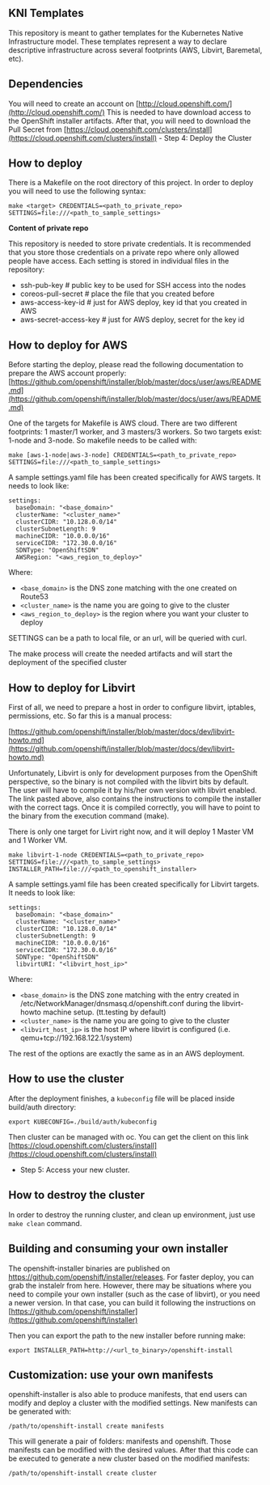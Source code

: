 ## KNI Templates

This repository is meant to gather templates for the Kubernetes Native
Infrastructure model. These templates represent a way to declare descriptive
infrastructure across several footprints (AWS, Libvirt, Baremetal, etc).

## Dependencies

You will need to create an account on [http://cloud.openshift.com/](http://cloud.openshift.com/)
This is needed to have download access to the OpenShift installer artifacts.
After that, you will need to download the Pull Secret from
[https://cloud.openshift.com/clusters/install](https://cloud.openshift.com/clusters/install) - Step 4: Deploy the Cluster

## How to deploy

There is a Makefile on the root directory of this project. In order to deploy
you will need to use the following syntax:

    make <target> CREDENTIALS=<path_to_private_repo> SETTINGS=file:///<path_to_sample_settings>

**Content of private repo**

This repository is needed to store private credentials. It is recommended that
you store those credentials on a private repo where only allowed people have
access. Each setting is stored in individual files in the repository:

- ssh-pub-key           # public key to be used for SSH access into the nodes
- coreos-pull-secret    # place the file that you created before
- aws-access-key-id     # just for AWS deploy, key id that you created in AWS
- aws-secret-access-key # just for AWS deploy, secret for the key id

## How to deploy for AWS

Before starting the deploy, please read the following documentation to prepare
the AWS account properly:
[https://github.com/openshift/installer/blob/master/docs/user/aws/README.md](https://github.com/openshift/installer/blob/master/docs/user/aws/README.md)

One of the targets for Makefile is AWS cloud. There are two different
footprints: 1 master/1 worker, and 3 masters/3 workers. So two targets exist:
1-node and 3-node. So makefile needs to be called with:

    make [aws-1-node|aws-3-node] CREDENTIALS=<path_to_private_repo> SETTINGS=file:///<path_to_sample_settings>

A sample settings.yaml file has been created specifically for AWS targets. It
needs to look like:

    settings:
      baseDomain: "<base_domain>"
      clusterName: "<cluster_name>"
      clusterCIDR: "10.128.0.0/14"
      clusterSubnetLength: 9
      machineCIDR: "10.0.0.0/16"
      serviceCIDR: "172.30.0.0/16"
      SDNType: "OpenShiftSDN"
      AWSRegion: "<aws_region_to_deploy>"

Where:
- `<base_domain>` is the DNS zone matching with the one created on Route53
- `<cluster_name>` is the name you are going to give to the cluster
- `<aws_region_to_deploy>` is the region where you want your cluster to deploy

SETTINGS can be a path to local file, or an url, will be queried with curl.

The make process will create the needed artifacts and will start the deployment
of the specified cluster

## How to deploy for Libvirt

First of all, we need to prepare a host in order to configure libvirt, iptables, permissions, etc. So far this is a manual process:

[https://github.com/openshift/installer/blob/master/docs/dev/libvirt-howto.md](https://github.com/openshift/installer/blob/master/docs/dev/libvirt-howto.md)

Unfortunately, Libvirt is only for development purposes from the OpenShift perspective, so the binary is not compiled with the libvirt bits by default. The user will have to compile it by his/her own version with libvirt enabled.
The link pasted above, also contains the instructions to compile the installer with the correct tags. Once it is compiled correctly, you will have to point to the binary from the execution command (make).

There is only one target for Livirt right now, and it will deploy 1 Master VM and 1 Worker VM.

	make libvirt-1-node CREDENTIALS=<path_to_private_repo> SETTINGS=file:///<path_to_sample_settings> INSTALLER_PATH=file:///<path_to_openshift_installer>

A sample settings.yaml file has been created specifically for Libvirt targets. It needs to look like:

    settings:
      baseDomain: "<base_domain>"
      clusterName: "<cluster_name>"
      clusterCIDR: "10.128.0.0/14"
      clusterSubnetLength: 9
      machineCIDR: "10.0.0.0/16"
      serviceCIDR: "172.30.0.0/16"
      SDNType: "OpenShiftSDN"
      libvirtURI: "<libvirt_host_ip>"

Where:
- `<base_domain>` is the DNS zone matching with the entry created in /etc/NetworkManager/dnsmasq.d/openshift.conf during the libvirt-howto machine setup. (tt.testing by default)
- `<cluster_name>` is the name you are going to give to the cluster
- `<libvirt_host_ip>` is the host IP where libvirt is configured (i.e. qemu+tcp://192.168.122.1/system)

The rest of the options are exactly the same as in an AWS deployment.

## How to use the cluster

After the deployment finishes, a `kubeconfig` file will be placed inside
build/auth directory:

    export KUBECONFIG=./build/auth/kubeconfig

Then cluster can be managed with oc. You can get the client on this link
[https://cloud.openshift.com/clusters/install](https://cloud.openshift.com/clusters/install)
- Step 5: Access your new cluster.

## How to destroy the cluster

In order to destroy the running cluster, and clean up environment, just use
`make clean` command.

## Building and consuming your own installer

The openshift-installer binaries are published on
https://github.com/openshift/installer/releases. For faster deploy, you can grab
the instalelr from here. However, there may be situations where you need to
compile your own installer (such as the case of libvirt), or you need a newer
version. In that case, you can build it following the instructions on
[https://github.com/openshift/installer](https://github.com/openshift/installer)

Then you can export the path to the new installer before running make:

    export INSTALLER_PATH=http://<url_to_binary>/openshift-install

## Customization: use your own manifests

openshift-installer is also able to produce manifests, that end users can modify
and deploy a cluster with the modified settings. New manifests can be generated
with:

    /path/to/openshift-install create manifests

This will generate a pair of folders: manifests and openshift. Those manifests
can be modified with the desired values. After that this code can be executed to
generate a new cluster based on the modified manifests:

    /path/to/openshift-install create cluster
